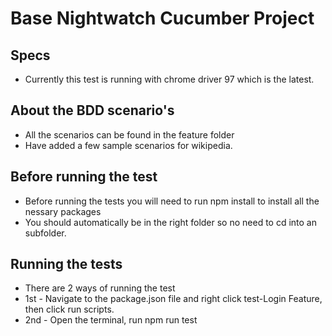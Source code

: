 # Base Nightwatch Cucumber Project 


## Specs
- Currently this test is running with chrome driver 97 which is the latest. 


## About the BDD scenario's
- All the scenarios can be found in the feature folder 
- Have added a few sample scenarios for wikipedia.


## Before running the test 
- Before running the tests you will need to run npm install to install all the nessary packages
- You should automatically be in the right folder so no need to cd into an subfolder.

## Running the tests
- There are 2 ways of running the test
 - 1st - Navigate to the package.json file and right click test-Login Feature, then click run scripts. 
 - 2nd - Open the terminal, run npm run test  
